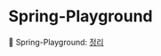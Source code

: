 # Spring-Playground
🌱 Spring-Playground: [정리](https://www.notion.so/c6b74d523526447e809de5e4999b400f?v=ad858aed018f4eccb51919f223485cd9)